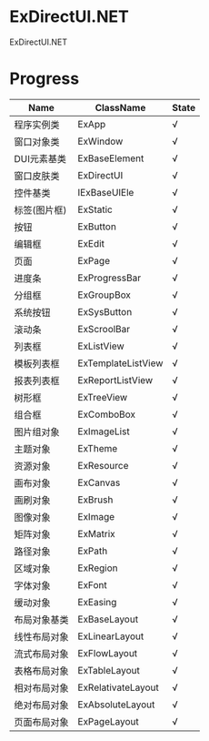 # ExDirectUI.NET
ExDirectUI.NET

# Progress
| Name | ClassName | State |
| ---- | --------- | ----- |
|程序实例类|ExApp|√|
|窗口对象类|ExWindow|√|
|DUI元素基类|ExBaseElement|√|
|窗口皮肤类|ExDirectUI|√|
|控件基类|IExBaseUIEle|√|
|标签(图片框)|ExStatic|√|
|按钮|ExButton|√|
|编辑框|ExEdit|√|
|页面|ExPage|√|
|进度条|ExProgressBar|√|
|分组框|ExGroupBox|√|
|系统按钮|ExSysButton|√|
|滚动条|ExScroolBar|√|
|列表框|ExListView|√|
|模板列表框|ExTemplateListView|√|
|报表列表框|ExReportListView|√|
|树形框|ExTreeView|√|
|组合框|ExComboBox|√
|图片组对象|ExImageList|√|
|主题对象|ExTheme|√|
|资源对象|ExResource|√|
|画布对象|ExCanvas|√|
|画刷对象|ExBrush|√|
|图像对象|ExImage|√|
|矩阵对象|ExMatrix|√|
|路径对象|ExPath|√|
|区域对象|ExRegion|√|
|字体对象|ExFont|√|
|缓动对象|ExEasing|√|
|布局对象基类|ExBaseLayout|√|
|线性布局对象|ExLinearLayout|√|
|流式布局对象|ExFlowLayout|√|
|表格布局对象|ExTableLayout|√|
|相对布局对象|ExRelativateLayout|√|
|绝对布局对象|ExAbsoluteLayout|√|
|页面布局对象|ExPageLayout|√|

